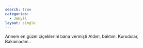 ```yaml
---
search: true
categories: 
  - Jekyll
layout: single
---
```


Annem en güzel çiçeklerini bana vermişti
Aldım, baktım.
Kurudular,
Bakamadım..

